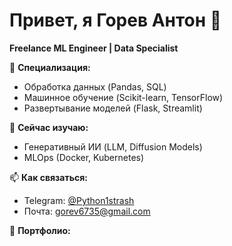 # Привет, я Горев Антон 👋
**Freelance ML Engineer | Data Specialist**

🔭 **Специализация:**  
- Обработка данных (Pandas, SQL)  
- Машинное обучение (Scikit-learn, TensorFlow)  
- Развертывание моделей (Flask, Streamlit)  

🌱 **Сейчас изучаю:**  
- Генеративный ИИ (LLM, Diffusion Models)  
- MLOps (Docker, Kubernetes)  

📫 **Как связаться:**  
- Telegram: [@Python1strash](https://t.me/Python1strash)  
- Почта: gorev6735@gmail.com 

💼 **Портфолио:** 
